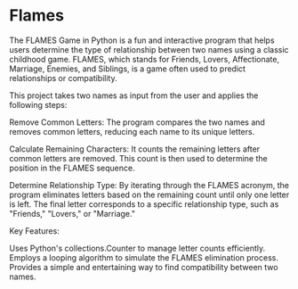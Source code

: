 # Flames
The FLAMES Game in Python is a fun and interactive program that helps users determine the type of relationship between two names using a classic childhood game. FLAMES, which stands for Friends, Lovers, Affectionate, Marriage, Enemies, and Siblings, is a game often used to predict relationships or compatibility.

This project takes two names as input from the user and applies the following steps:

Remove Common Letters: The program compares the two names and removes common letters, reducing each name to its unique letters.

Calculate Remaining Characters: It counts the remaining letters after common letters are removed. This count is then used to determine the position in the FLAMES sequence.

Determine Relationship Type: By iterating through the FLAMES acronym, the program eliminates letters based on the remaining count until only one letter is left. The final letter corresponds to a specific relationship type, such as "Friends," "Lovers," or "Marriage."

Key Features:

Uses Python's collections.Counter to manage letter counts efficiently.
Employs a looping algorithm to simulate the FLAMES elimination process.
Provides a simple and entertaining way to find compatibility between two names.
